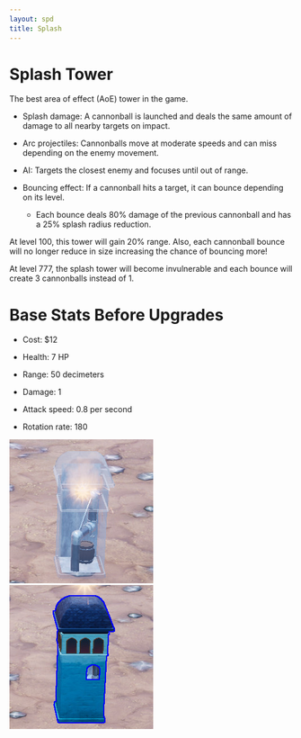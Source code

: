 ```yaml
---
layout: spd
title: Splash
---
```


# Splash Tower

The best area of effect (AoE) tower in the game.

* Splash damage: A cannonball is launched and deals the same amount of damage to all nearby targets on impact.

* Arc projectiles: Cannonballs move at moderate speeds and can miss depending on the enemy movement.

* AI: Targets the closest enemy and focuses until out of range.

* Bouncing effect: If a cannonball hits a target, it can bounce depending on its level.
  * Each bounce deals 80% damage of the previous cannonball and has a 25% splash radius reduction.

At level 100, this tower will gain 20% range. Also, each cannonball bounce will no longer reduce in size increasing the chance of bouncing more!

At level 777, the splash tower will become invulnerable and each bounce will create 3 cannonballs instead of 1.

# Base Stats Before Upgrades

* Cost: $12

* Health: 7 HP

* Range: 50 decimeters

* Damage: 1

* Attack speed: 0.8 per second

* Rotation rate: 180

<img src="/assets/images/spd/tower-splash-unbuilt.jpg" width="256" height="256">
<img src="/assets/images/spd/tower-splash.jpg" width="256" height="256">
